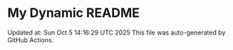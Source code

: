 # My Dynamic README
Updated at: Sun Oct  5 14:16:29 UTC 2025
This file was auto-generated by GitHub Actions.
